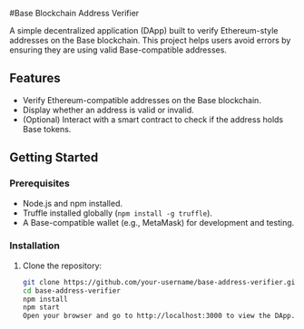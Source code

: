 #Base Blockchain Address Verifier

A simple decentralized application (DApp) built to verify Ethereum-style addresses on the Base blockchain. This project helps users avoid errors by ensuring they are using valid Base-compatible addresses.

## Features
- Verify Ethereum-compatible addresses on the Base blockchain.
- Display whether an address is valid or invalid.
- (Optional) Interact with a smart contract to check if the address holds Base tokens.

## Getting Started

### Prerequisites
- Node.js and npm installed.
- Truffle installed globally (`npm install -g truffle`).
- A Base-compatible wallet (e.g., MetaMask) for development and testing.

### Installation

1. Clone the repository:
   ```bash
   git clone https://github.com/your-username/base-address-verifier.git
   cd base-address-verifier
   npm install
   npm start
   Open your browser and go to http://localhost:3000 to view the DApp.
